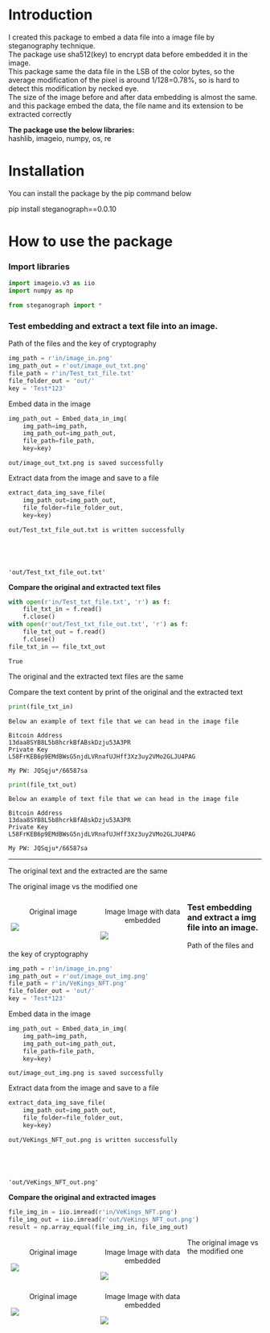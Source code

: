 # Introduction

I created this package to embed a data file into a image file by steganography technique.
<br>
The package use sha512(key) to encrypt data before embedded it in the image. 
<br> 
This package same the data file in the LSB of the color bytes, so the average modification of the pixel is around 1/128=0.78%, so is hard to detect this modification by necked eye. 
<br> 
The size of the image before and after data embedding is almost the same. and this package embed the data, the file name and its extension to be extracted correctly

**The package use the below libraries:**
 <br>hashlib, imageio, numpy, os, re

# Installation

You can install the package by the pip command below

pip install steganograph==0.0.10

# How to use the package

### Import libraries


```python
import imageio.v3 as iio
import numpy as np
```


```python
from steganograph import *
```

### Test embedding and extract a text file into an image.

Path of the files and the key of cryptography


```python
img_path = r'in/image_in.png'
img_path_out = r'out/image_out_txt.png'
file_path = r'in/Test_txt_file.txt'
file_folder_out = 'out/'
key = 'Test*123'
```

Embed data in the image


```python
img_path_out = Embed_data_in_img(
    img_path=img_path,
    img_path_out=img_path_out,
    file_path=file_path,
    key=key)
```

    out/image_out_txt.png is saved successfully
    

Extract data from the image and save to a file


```python
extract_data_img_save_file(
    img_path_out=img_path_out, 
    file_folder=file_folder_out, 
    key=key)
```

    out/Test_txt_file_out.txt is written successfully
    




    'out/Test_txt_file_out.txt'



**Compare the original and extracted text files**


```python
with open(r'in/Test_txt_file.txt', 'r') as f:
    file_txt_in = f.read()
    f.close()
with open(r'out/Test_txt_file_out.txt', 'r') as f:
    file_txt_out = f.read()
    f.close()
file_txt_in == file_txt_out
```




    True



The original and the extracted text files are the same 

Compare the text content by print of the original and the extracted text


```python
print(file_txt_in)
```

    Below an example of text file that we can head in the image file
    
    Bitcoin Address
    13daa8SYB8L5b8hcrkBfABskDzju53A3PR
    Private Key
    L58FrKEB6p9EMdBWsG5njdLVRnafUJHff3Xz3uy2VMo2GLJU4PAG
    
    My PW: JQSqju*/66587sa
    


```python
print(file_txt_out)
```

    Below an example of text file that we can head in the image file
    
    Bitcoin Address
    13daa8SYB8L5b8hcrkBfABskDzju53A3PR
    Private Key
    L58FrKEB6p9EMdBWsG5njdLVRnafUJHff3Xz3uy2VMo2GLJU4PAG
    
    My PW: JQSqju*/66587sa
    

___
The original text and the extracted are the same

The original image vs the modified one

<div   style='float: left;width: 33.33%;padding: 5px;'>
  <p style="text-align:center;"> Original image </p> 
  <img src='https://bouz1.github.io/fils/steganography/images/image_in.png'>
</div>

<div   style='float: left;width: 33.33%;padding: 5px;'>
  <p style="text-align:center;"> Image Image with data embedded</p> 
  <img src='https://bouz1.github.io/fils/steganography/images/image_out_txt.png'>
</div>

### Test embedding and extract a img file into an image.

Path of the files and the key of cryptography


```python
img_path = r'in/image_in.png'
img_path_out = r'out/image_out_img.png'
file_path = r'in/VeKings_NFT.png'
file_folder_out = 'out/'
key = 'Test*123'
```

Embed data in the image


```python
img_path_out = Embed_data_in_img(
    img_path=img_path,
    img_path_out=img_path_out,
    file_path=file_path,
    key=key)
```

    out/image_out_img.png is saved successfully
    

Extract data from the image and save to a file


```python
extract_data_img_save_file(
    img_path_out=img_path_out, 
    file_folder=file_folder_out, 
    key=key)
```

    out/VeKings_NFT_out.png is written successfully
    




    'out/VeKings_NFT_out.png'



**Compare the original and extracted images**


```python
file_img_in = iio.imread(r'in/VeKings_NFT.png')
file_img_out = iio.imread(r'out/VeKings_NFT_out.png')
result = np.array_equal(file_img_in, file_img_out)
```

<div   style='float: left;width: 33.33%;padding: 5px;'>
  <p style="text-align:center;"> Original image </p> 
  <img src='https://bouz1.github.io/fils/steganography/images/VeKings_NFT.png'>
</div>

<div   style='float: left;width: 33.33%;padding: 5px;'>
  <p style="text-align:center;"> Image Image with data embedded</p> 
  <img src='https://bouz1.github.io/fils/steganography/images/VeKings_NFT_out.png'>
</div>

The original image vs the modified one

<div   style='float: left;width: 33.33%;padding: 5px;'>
  <p style="text-align:center;"> Original image </p> 
  <img src='https://bouz1.github.io/fils/steganography/images/image_in.png'>
</div>

<div   style='float: left;width: 33.33%;padding: 5px;'>
  <p style="text-align:center;"> Image Image with data embedded</p> 
  <img src='https://bouz1.github.io/fils/steganography/images/image_out_img.png'>
</div>
